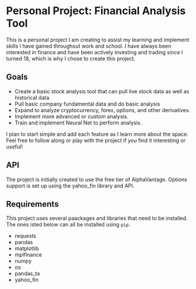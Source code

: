 # Personal Project: Financial Analysis Tool

This is a personal project I am creating to assist my learning and implement skills I have gained throughout work and school. I have always been interested in finance and have been actively investing and trading since I turned 18, which is why I chose to create this project.

## Goals
- Create a basic stock analysis tool that can pull live stock data as well as historical data.
- Pull basic company fundamental data and do basic analysis
- Expand to analyze cryptocurrency, forex, options, and other derivatives.
- Implement more advanced or custom analysis.
- Train and implement Neural Net to perform analysis.

I plan to start simple and add each feature as I learn more about the space. Feel free to follow along or play with the project if you find it interesting or useful!

## API
The project is initially created to use the free tier of AlphaVantage. Options support is set up using the yahoo_fin library and API.

## Requirements
This project uses several paackages and libraries that need to be installed. The ones isted below can all be installed using 	```pip```.
- requests
- pandas
- matplotlib
- mplfinance
- numpy
- os
- pandas_ta
- yahoo_fin
